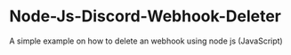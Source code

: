# Node-Js-Discord-Webhook-Deleter
A simple example on how to delete an webhook using node js (JavaScript)
